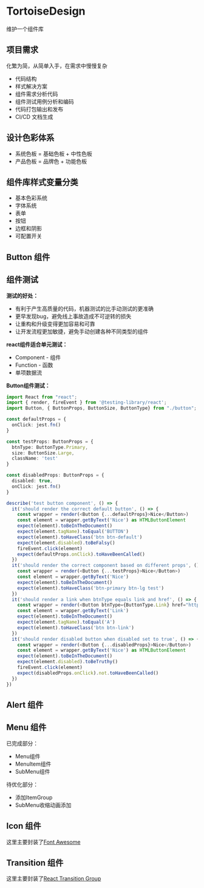 # TortoiseDesign
维护一个组件库



## 项目需求

化繁为简，从简单入手，在需求中慢慢复杂

- 代码结构
- 样式解决方案
- 组件需求分析代码
- 组件测试用例分析和编码
- 代码打包输出和发布
- CI/CD 文档生成



## 设计色彩体系

- 系统色板 = 基础色板 + 中性色板
- 产品色板 = 品牌色 + 功能色板



## 组件库样式变量分类

- 基本色彩系统
- 字体系统
- 表单
- 按钮
- 边框和阴影
- 可配置开关



## Button 组件



## 组件测试

**测试的好处：**

- 有利于产生高质量的代码，机器测试的比手动测试的更准确
- 更早发现bug，避免线上事故造成不可逆转的损失
- 让重构和升级变得更加容易和可靠
- 让开发流程更加敏捷，避免手动创建各种不同类型的组件



**react组件适合单元测试：**

- Component - 组件
- Function - 函数
- 单项数据流



**Button组件测试：**

```typescript
import React from "react";
import { render, fireEvent } from '@testing-library/react';
import Button, { ButtonProps, ButtonSize, ButtonType} from "./button";

const defaultProps = {
  onClick: jest.fn()
}

const testProps: ButtonProps = {
  btnType: ButtonType.Primary,
  size: ButtonSize.Large,
  className: 'test'
}

const disabledProps: ButtonProps = {
  disabled: true,
  onClick: jest.fn()
}

describe('test button component', () => {
  it('should render the correct default button', () => {
    const wrapper = render(<Button {...defaultProps}>Nice</Button>)
    const element = wrapper.getByText('Nice') as HTMLButtonElement
    expect(element).toBeInTheDocument()
    expect(element.tagName).toEqual('BUTTON')
    expect(element).toHaveClass('btn btn-default')
    expect(element.disabled).toBeFalsy()
    fireEvent.click(element)
    expect(defaultProps.onClick).toHaveBeenCalled()
  })
  it('should render the correct component based on different props', () => {
    const wrapper = render(<Button {...testProps}>Nice</Button>)
    const element = wrapper.getByText('Nice')
    expect(element).toBeInTheDocument()
    expect(element).toHaveClass('btn-primary btn-lg test')
  })
  it('should render a link when btnType equals link and href', () => {
    const wrapper = render(<Button btnType={ButtonType.Link} href="http://baidu.com">Link</Button>)
    const element = wrapper.getByText('Link')
    expect(element).toBeInTheDocument()
    expect(element.tagName).toEqual('A')
    expect(element).toHaveClass('btn btn-link')
  })
  it('should render disabled button when disabled set to true', () => {
    const wrapper = render(<Button {...disabledProps}>Nice</Button>)
    const element = wrapper.getByText('Nice') as HTMLButtonElement
    expect(element).toBeInTheDocument()
    expect(element.disabled).toBeTruthy()
    fireEvent.click(element)
    expect(disabledProps.onClick).not.toHaveBeenCalled()
  })
})
```



## Alert 组件



## Menu 组件

已完成部分：

- Menu组件
- MenuItem组件
- SubMenu组件



待优化部分：

- 添加ItemGroup
- SubMenu收缩动画添加



## Icon 组件

这里主要封装了[Font Awesome](https://fontawesome.com/v5.15/how-to-use/on-the-web/using-with/react)



## Transition 组件

这里主要封装了[React Transition Group](https://reactcommunity.org/react-transition-group/)
